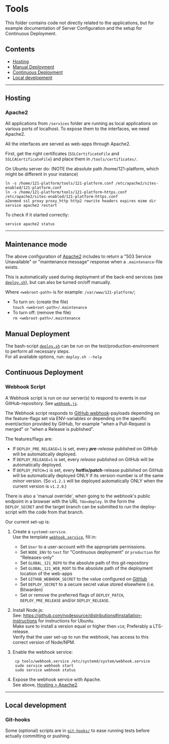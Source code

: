 # Tools

This folder contains code not directly related to the applications, but for example documentation of Server Configuration and the setup for Continuous Deployment.

## Contents

- [Hosting](#hosting)
- [Manual Deployment](#manual-deployment)
- [Continuous Deployment](#continuous-deployment)
- [Local development](#local-development)

---

## Hosting

### Apache2

All applications from `/services` folder are running as local applications on various ports of localhost. To expose them to the interfaces, we need Apache2.

All the interfaces are served as web-apps through Apache2.

First, get the right certificates (`SSLCertificateFile` and `SSLCACertificateFile`) and place them in `/tools/certificates/`.

On Ubuntu server do: (NOTE the absolute path /home/121-platform, which might be different in your instance)

    ln -s /home/121-platform/tools/121-platform.conf /etc/apache2/sites-enabled/121-platform.conf
    ln -s /home/121-platform/tools/121-platform-https.conf /etc/apache2/sites-enabled/121-platform-https.conf
    a2enmod ssl proxy proxy_http http2 rewrite headers expires mime dir
    service apache2 restart

To check if it started correctly:

    service apache2 status

---

## Maintenance mode

The above configuration of [Apache2](#apache2) includes to return a "503 Service Unavailable" or "maintenance message" response when a `.maintenance`-file exists.

This is automatically used during deployment of the back-end services (see [`deploy.sh`](./deploy.sh)), but can also be turned on/off manually.

Where `<webroot-path>` is for example: `/var/www/121-platform/`;

- To turn on: (create the file)  
  `touch <webroot-path>/.maintenance`
- To turn off: (remove the file)  
  `rm <webroot-path>/.maintenance`

## Manual Deployment

The bash-script [`deploy.sh`](./deploy.sh) can be run on the test/production-environment to perform all necessary steps.  
For all available options, run: `deploy.sh --help`

## Continuous Deployment

### Webhook Script

A Webhook script is run on our server(s) to respond to events in our GitHub-repository. See [`webhook.js`](webhook.js).

The Webhook script responds to [GitHub webhook](https://developer.github.com/webhooks/)-payloads depending on the feature-flags set via ENV-variables or depending on the specific event/action provided by GitHub, for example "when a Pull-Request is merged" or "when a Release is published".

The features/flags are:

- If `DEPLOY_PRE_RELEASE=1` is set, every _**pre**-release_ published on GitHub will be automatically deployed.
- If `DEPLOY_RELEASE=1` is set, every _release_ published on GitHub will be automatically deployed.
- If `DEPLOY_PATCH=1` is set, every **hotfix/patch**-release published on GitHub will be automatically deployed ONLY if its version-number is of the same _minor_ version. (So `v1.2.1` will be deployed automatically ONLY when the current version is `v1.2.0`.)

There is also a 'manual override', when going to the webhook's public endpoint in a browser with the URL `?do=deploy`. In the form the `DEPLOY_SECRET` and the target branch can be submitted to run the deploy-script with the code from that branch.

Our current set-up is:

1.  Create a `systemd-service`.  
    Use the template [`webhook.service`](webhook.service), fill in:

    - Set `User` to a user-account with the appropriate permissions.
    - Set `NODE_ENV` to `test` for "Continuous deployment" or `production` for "Releases-only"
    - Set `GLOBAL_121_REPO` to the absolute path of this git-repository
    - Set `GLOBAL_121_WEB_ROOT` to the absolute path of the deployment location of the web-apps
    - Set `GITHUB_WEBHOOK_SECRET` to the value configured on [GitHub](https://github.com/global-121/121-platform/settings/hooks)
    - Set `DEPLOY_SECRET` to a secure secret value stored elsewhere (i.e. Bitwarden)
    - Set or remove the preferred flags of `DEPLOY_PATCH`, `DEPLOY_PRE_RELEASE` and/or `DEPLOY_RELEASE`.

2.  Install Node.js:  
    See: <https://github.com/nodesource/distributions#installation-instructions> for instructions for Ubuntu.  
    Make sure to install a version equal or higher then `v14`; Preferably a LTS-release.  
    Verify that the user set-up to run the webhook, has access to this correct version of Node/NPM.

3.  Enable the webhook service:

         cp tools/webhook.service /etc/systemd/system/webhook.service
         sudo service webhook start
         sudo service webhook status

4.  Expose the webhook service with Apache.  
    See above, [Hosting > Apache2](#apache2).

---

## Local development

### Git-hooks

Some (optional) scripts are in [`git-hooks/`](git-hooks/) to ease running tests before actually committing or pushing.
